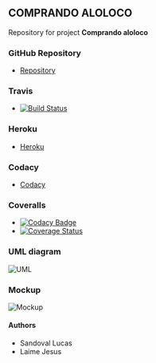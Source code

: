 ## COMPRANDO ALOLOCO

Repository for project **Comprando aloloco**

### GitHub Repository
* [Repository](https://github.com/LaimeJesus/grupo-b-012017)

### Travis
* [![Build Status](https://travis-ci.org/LaimeJesus/grupo-b-012017.svg?branch=master)](https://travis-ci.org/LaimeJesus/grupo-b-012017)

### Heroku
* [Heroku](https://grupo-b-012017.herokuapp.com/)

### Codacy
* [Codacy](https://www.codacy.com/app/LaimeJesus/grupo-b-012017/dashboard)

### Coveralls
* [![Codacy Badge](https://api.codacy.com/project/badge/Grade/0c862e352a0547869f603742aac7e305)](https://www.codacy.com/app/sandoval-lucasj/grupo-b-012017?utm_source=github.com&utm_medium=referral&utm_content=LaimeJesus/grupo-b-012017&utm_campaign=badger)
* [![Coverage Status](https://coveralls.io/repos/github/LaimeJesus/grupo-b-012017/badge.svg?branch=master)](https://coveralls.io/github/LaimeJesus/grupo-b-012017?branch=master)

### UML diagram
![UML](https://github.com/LaimeJesus/grupo-b-012017/blob/master/doc/Untitled%20Diagram.png)

### Mockup
![Mockup](https://raw.githubusercontent.com/LaimeJesus/grupo-b-012017/master/doc/Mockups%20-%20Lobby%20%26%20AddProduct%20-%20PNG.png)

#### Authors
* Sandoval Lucas
* Laime Jesus
